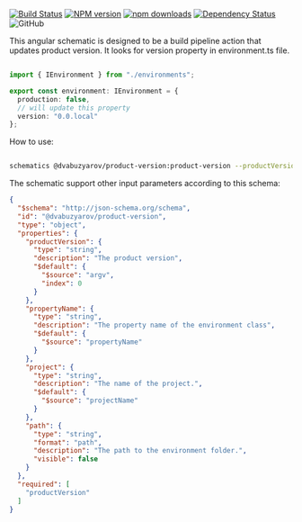[![Build Status](https://travis-ci.org/dvabuzyarov/product-version.svg?branch=master)](https://travis-ci.org/dvabuzyarov/product-version)
[![NPM version](https://img.shields.io/npm/v/@dvabuzyarov/product-version.svg?style=flat-square)](https://www.npmjs.com/package/@dvabuzyarov/product-version)
[![npm downloads](https://img.shields.io/npm/dt/@dvabuzyarov/product-version.svg?style=flat-square)](https://www.npmjs.com/package/@dvabuzyarov/product-version)
[![Dependency Status](https://img.shields.io/david/dvabuzyarov/product-version.svg?style=flat-square)](https://david-dm.org/dvabuzyarov/product-version)
![GitHub](https://img.shields.io/github/license/dvabuzyarov/product-version)

This angular schematic is designed to be a build pipeline action that updates product version.
It looks for version property in environment.ts file.

```typescript

import { IEnvironment } from "./environments";

export const environment: IEnvironment = {
  production: false,
  // will update this property
  version: "0.0.local"
};
```

How to use:
```bash

schematics @dvabuzyarov/product-version:product-version --productVersion="$(Build.BuildNumber)"
```

The schematic support other input parameters according to this schema:
```json
{
  "$schema": "http://json-schema.org/schema",
  "id": "@dvabuzyarov/product-version",
  "type": "object",
  "properties": {
    "productVersion": {
      "type": "string",
      "description": "The product version",
      "$default": {
        "$source": "argv",
        "index": 0
      }
    },
    "propertyName": {
      "type": "string",
      "description": "The property name of the environment class",
      "$default": {
        "$source": "propertyName"
      }
    },
    "project": {
      "type": "string",
      "description": "The name of the project.",
      "$default": {
        "$source": "projectName"
      }
    },
    "path": {
      "type": "string",
      "format": "path",
      "description": "The path to the environment folder.",
      "visible": false
    }
  },
  "required": [
    "productVersion"
  ]
}
```

